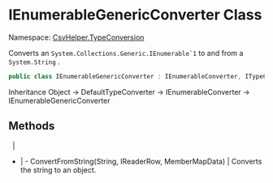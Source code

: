 # IEnumerableGenericConverter Class

Namespace: [CsvHelper.TypeConversion](/api/CsvHelper.TypeConversion)

Converts an ``System.Collections.Generic.IEnumerable`1`` to and from a ``System.String`` .

```cs
public class IEnumerableGenericConverter : IEnumerableConverter, ITypeConverter
```

Inheritance Object -> DefaultTypeConverter -> IEnumerableConverter -> IEnumerableGenericConverter

## Methods
&nbsp; | &nbsp;
- | -
ConvertFromString(String, IReaderRow, MemberMapData) | Converts the string to an object.
